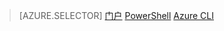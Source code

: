 > [AZURE.SELECTOR]
[门户](/documentation/articles/virtual-network-manage-nsg-portal)
[PowerShell](/documentation/articles/virtual-network-manage-nsg-ps)
[Azure CLI](/documentation/articles/virtual-network-manage-nsg-cli)

<!---HONumber=Mooncake_0516_2016-->